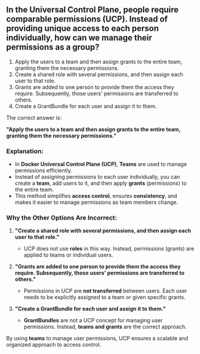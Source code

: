 ## In the Universal Control Plane, people require comparable permissions (UCP). Instead of providing unique access to each person individually, how can we manage their permissions as a group? 
1. Apply the users to a team and then assign grants to the entire team, granting them the necessary permissions.
2. Create a shared role with several permissions, and then assign each user to that role.
3. Grants are added to one person to provide them the access they require. Subsequently, those users' permissions are transferred to others.
5. Create a GrantBundle for each user and assign it to them.

The correct answer is:  

**"Apply the users to a team and then assign grants to the entire team, granting them the necessary permissions."**  

### **Explanation:**
- In **Docker Universal Control Plane (UCP)**, **Teams** are used to manage permissions efficiently.
- Instead of assigning permissions to each user individually, you can create a **team**, add users to it, and then apply **grants** (permissions) to the entire team.
- This method simplifies **access control**, ensures **consistency**, and makes it easier to manage permissions as team members change.

### **Why the Other Options Are Incorrect:**
1. **"Create a shared role with several permissions, and then assign each user to that role."**  
   - UCP does not use **roles** in this way. Instead, permissions (grants) are applied to teams or individual users.

2. **"Grants are added to one person to provide them the access they require. Subsequently, those users' permissions are transferred to others."**  
   - Permissions in UCP are **not transferred** between users. Each user needs to be explicitly assigned to a team or given specific grants.

3. **"Create a GrantBundle for each user and assign it to them."**  
   - **GrantBundles** are not a UCP concept for managing user permissions. Instead, **teams and grants** are the correct approach.

By using **teams** to manage user permissions, UCP ensures a scalable and organized approach to access control.
